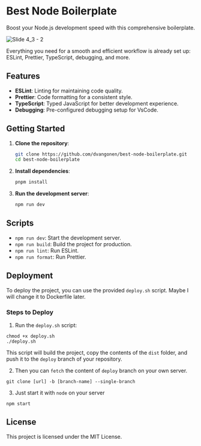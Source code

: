 # Best Node Boilerplate

Boost your Node.js development speed with this comprehensive boilerplate.

![Slide 4_3 - 2](https://github.com/user-attachments/assets/30998cee-906f-4559-8bb3-faedd9ccf56e)

Everything you need for a smooth and efficient workflow is already set up: ESLint, Prettier, TypeScript, debugging, and more.

## Features

- **ESLint**: Linting for maintaining code quality.
- **Prettier**: Code formatting for a consistent style.
- **TypeScript**: Typed JavaScript for better development experience.
- **Debugging**: Pre-configured debugging setup for VsCode.

## Getting Started

1. **Clone the repository**:
	```sh
	git clone https://github.com/dvangonen/best-node-boilerplate.git
	cd best-node-boilerplate
	```

2. **Install dependencies**:
	```sh
	pnpm install
	```

3. **Run the development server**:
	```sh
	npm run dev
	```

## Scripts

- `npm run dev`: Start the development server.
- `npm run build`: Build the project for production.
- `npm run lint`: Run ESLint.
- `npm run format`: Run Prettier.

## Deployment

To deploy the project, you can use the provided `deploy.sh` script. Maybe I will change it to Dockerfile later.

### Steps to Deploy
1. Run the `deploy.sh` script:

```
chmod +x deploy.sh
./deploy.sh
```

This script will build the project, copy the contents of the `dist` folder, and push it to the `deploy` branch of your repository.

2. Then you can `fetch` the content of `deploy` branch on your own server.

```
git clone [url] -b [branch-name] --single-branch
```

3. Just start it with `node` on your server

```
npm start
```

## License

This project is licensed under the MIT License.

